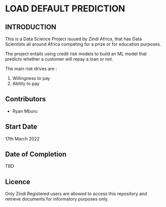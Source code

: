 # LOAD DEFAULT PREDICTION 

## INTRODUCTION

This is a Data Science Project isuued by Zindi Africa, that has Data Scientists all around Africa competing for a prize or for education purposes. 

The project entails using credit risk models to build an ML model that predicts whether a customer will repay a loan or not.

The main risk drives are  :

1. Willingness to pay
2. Ability to pay

## Contributors
- Ryan Mburu

## Start Date

17th March 2022

## Date of Completion

TBD

## Licence

Only Zindi Registered users are allowed to access this repository and retrieve documents for informatory purposes only.